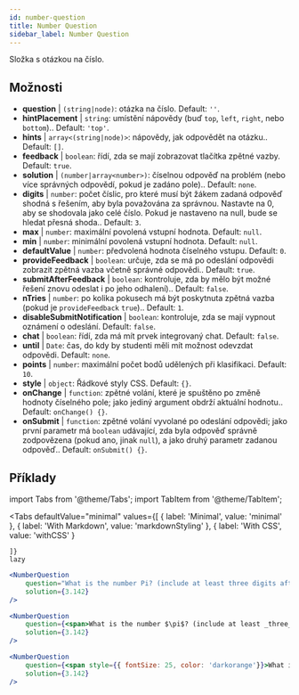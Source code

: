 ```yaml
---
id: number-question 
title: Number Question
sidebar_label: Number Question
---
```


Složka s otázkou na číslo.

## Možnosti

* __question__ | `(string|node)`: otázka na číslo. Default: `''`.
* __hintPlacement__ | `string`: umístění nápovědy (buď `top`, `left`, `right`, nebo `bottom`).. Default: `'top'`.
* __hints__ | `array<(string|node)>`: nápovědy, jak odpovědět na otázku.. Default: `[]`.
* __feedback__ | `boolean`: řídí, zda se mají zobrazovat tlačítka zpětné vazby. Default: `true`.
* __solution__ | `(number|array<number>)`: číselnou odpověď na problém (nebo více správných odpovědí, pokud je zadáno pole).. Default: `none`.
* __digits__ | `number`: počet číslic, pro které musí být žákem zadaná odpověď shodná s řešením, aby byla považována za správnou. Nastavte na 0, aby se shodovala jako celé číslo. Pokud je nastaveno na null, bude se hledat přesná shoda.. Default: `3`.
* __max__ | `number`: maximální povolená vstupní hodnota. Default: `null`.
* __min__ | `number`: minimální povolená vstupní hodnota. Default: `null`.
* __defaultValue__ | `number`: předvolená hodnota číselného vstupu. Default: `0`.
* __provideFeedback__ | `boolean`: určuje, zda se má po odeslání odpovědi zobrazit zpětná vazba včetně správné odpovědi.. Default: `true`.
* __submitAfterFeedback__ | `boolean`: kontroluje, zda by mělo být možné řešení znovu odeslat i po jeho odhalení).. Default: `false`.
* __nTries__ | `number`: po kolika pokusech má být poskytnuta zpětná vazba (pokud je `provideFeedback` `true`).. Default: `1`.
* __disableSubmitNotification__ | `boolean`: kontroluje, zda se mají vypnout oznámení o odeslání. Default: `false`.
* __chat__ | `boolean`: řídí, zda má mít prvek integrovaný chat. Default: `false`.
* __until__ | `Date`: čas, do kdy by studenti měli mít možnost odevzdat odpovědi. Default: `none`.
* __points__ | `number`: maximální počet bodů udělených při klasifikaci. Default: `10`.
* __style__ | `object`: Řádkové styly CSS. Default: `{}`.
* __onChange__ | `function`: zpětné volání, které je spuštěno po změně hodnoty číselného pole; jako jediný argument obdrží aktuální hodnotu.. Default: `onChange() {}`.
* __onSubmit__ | `function`: zpětné volání vyvolané po odeslání odpovědi; jako první parametr má `boolean` udávající, zda byla odpověď správně zodpovězena (pokud ano, jinak `null`), a jako druhý parametr zadanou odpověď.. Default: `onSubmit() {}`.


## Příklady

import Tabs from '@theme/Tabs';
import TabItem from '@theme/TabItem';

<Tabs
    defaultValue="minimal"
    values={[
        { label: 'Minimal', value: 'minimal' },
        { label: 'With Markdown', value: 'markdownStyling' },
        { label: 'With CSS', value: 'withCSS' }
        
    ]}
    lazy
>

<TabItem value="minimal">

```jsx live
<NumberQuestion
    question="What is the number Pi? (include at least three digits after the decimal point)"
    solution={3.142}
/>
```
</TabItem>

<TabItem value="markdownStyling">

```jsx live
<NumberQuestion
    question={<span>What is the number $\pi$? (include at least _three_ digits after the decimal point)</span>}
    solution={3.142}
/>
```
</TabItem>

<TabItem value="withCSS">

```jsx live
<NumberQuestion
    question={<span style={{ fontSize: 25, color: 'darkorange'}}>What is the number PI - three digits after the period</span>}
    solution={3.142}
/>
```
</TabItem>

</Tabs>
